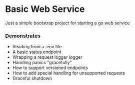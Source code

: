 # Basic Web Service
Just a simple bootstrap project for starting a go web service

### Demonstrates
* Reading from a .env file
* A basic status endpoint
* Wrapping a request logger logger
* Handling panics "gracefully"
* How to support versioned endpoints
* How to add special handling for unsupported requests
* Graceful shutdown

